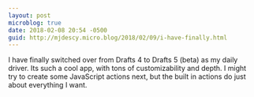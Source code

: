 ```yaml
---
layout: post
microblog: true
date: 2018-02-08 20:54 -0500
guid: http://mjdescy.micro.blog/2018/02/09/i-have-finally.html
---
```

I have finally switched over from Drafts 4 to Drafts 5 (beta) as my daily driver. Its such a cool app, with tons of customizability and depth. I might try to create some JavaScript actions next, but the built in actions do just about everything I want.
